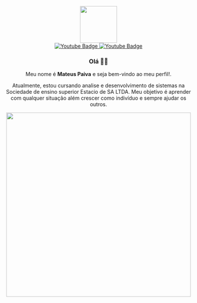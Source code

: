 [I believe in center aligned 🤲]: #

<div align="center">
  
[this is for the picture]: #	
<div id="header">
<img src="https://media.giphy.com/media/M9gbBd9nbDrOTu1Mqx/giphy.gif" width="100"/>
</div>
  
[badges i got it from shields.io ... anyone can copy and paste the link and change the parameters to test out, atleast thats how i did it]: #  
<div id="badges">
</a>
<a href="https://www.instagram.com/paiivamateus/">
  <img src="https://img.shields.io/badge/Instagram-red?style=for-the-badge&logo=instagram&logoColor=white" alt="Youtube Badge"/>
</a>
<a href="mailto:mpaiiva21@gmail.com">
  <img src="https://img.shields.io/badge/Gmail-white?style=for-the-badge&logo=gmail&logoColor=red" alt="Youtube Badge"/>
</a>
</div>


### Olá 👋🎉

Meu nome é **Mateus Paiva** e seja bem-vindo ao meu perfil!.

Atualmente, estou cursando analise e desenvolvimento de sistemas na Sociedade de ensino superior Estacio de SA LTDA. Meu objetivo é aprender com qualquer situação além crescer como indivíduo e sempre ajudar os outros.

<img src="https://media.giphy.com/media/L8K62iTDkzGX6/giphy.gif" width="500" />
  


